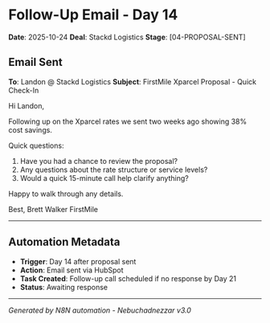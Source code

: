# Follow-Up Email - Day 14

**Date**: 2025-10-24
**Deal**: Stackd Logistics
**Stage**: [04-PROPOSAL-SENT]

## Email Sent

**To**: Landon @ Stackd Logistics
**Subject**: FirstMile Xparcel Proposal - Quick Check-In

Hi Landon,

Following up on the Xparcel rates we sent two weeks ago showing 38% cost savings.

Quick questions:
1. Have you had a chance to review the proposal?
2. Any questions about the rate structure or service levels?
3. Would a quick 15-minute call help clarify anything?

Happy to walk through any details.

Best,
Brett Walker
FirstMile

---

## Automation Metadata
- **Trigger**: Day 14 after proposal sent
- **Action**: Email sent via HubSpot
- **Task Created**: Follow-up call scheduled if no response by Day 21
- **Status**: Awaiting response

---
*Generated by N8N automation - Nebuchadnezzar v3.0*

